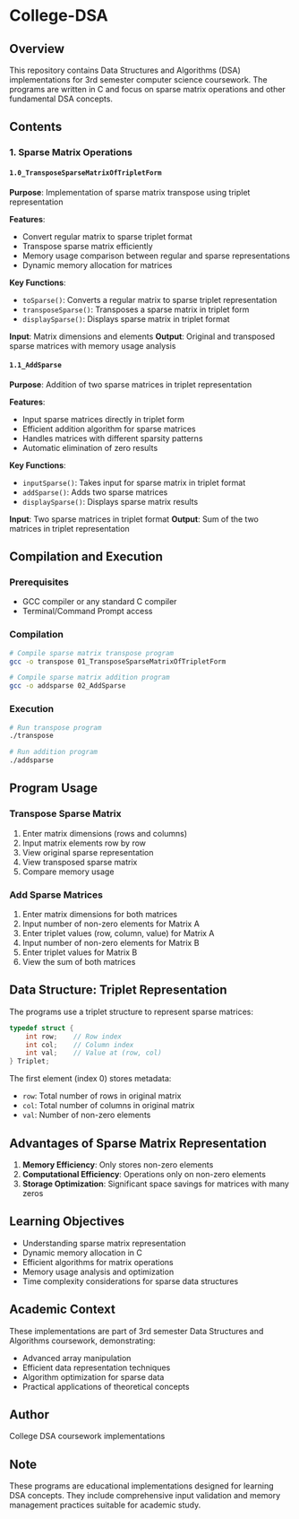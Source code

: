 # College-DSA

## Overview
This repository contains Data Structures and Algorithms (DSA) implementations for 3rd semester computer science coursework. The programs are written in C and focus on sparse matrix operations and other fundamental DSA concepts.

## Contents

### 1. Sparse Matrix Operations

#### `1.0_TransposeSparseMatrixOfTripletForm`
**Purpose**: Implementation of sparse matrix transpose using triplet representation

**Features**:
- Convert regular matrix to sparse triplet format
- Transpose sparse matrix efficiently
- Memory usage comparison between regular and sparse representations
- Dynamic memory allocation for matrices

**Key Functions**:
- `toSparse()`: Converts a regular matrix to sparse triplet representation
- `transposeSparse()`: Transposes a sparse matrix in triplet form
- `displaySparse()`: Displays sparse matrix in triplet format

**Input**: Matrix dimensions and elements
**Output**: Original and transposed sparse matrices with memory usage analysis

#### `1.1_AddSparse`
**Purpose**: Addition of two sparse matrices in triplet representation

**Features**:
- Input sparse matrices directly in triplet form
- Efficient addition algorithm for sparse matrices
- Handles matrices with different sparsity patterns
- Automatic elimination of zero results

**Key Functions**:
- `inputSparse()`: Takes input for sparse matrix in triplet format
- `addSparse()`: Adds two sparse matrices
- `displaySparse()`: Displays sparse matrix results

**Input**: Two sparse matrices in triplet format
**Output**: Sum of the two matrices in triplet representation

## Compilation and Execution

### Prerequisites
- GCC compiler or any standard C compiler
- Terminal/Command Prompt access

### Compilation
```bash
# Compile sparse matrix transpose program
gcc -o transpose 01_TransposeSparseMatrixOfTripletForm

# Compile sparse matrix addition program
gcc -o addsparse 02_AddSparse
```

### Execution
```bash
# Run transpose program
./transpose

# Run addition program
./addsparse
```

## Program Usage

### Transpose Sparse Matrix
1. Enter matrix dimensions (rows and columns)
2. Input matrix elements row by row
3. View original sparse representation
4. View transposed sparse matrix
5. Compare memory usage

### Add Sparse Matrices
1. Enter matrix dimensions for both matrices
2. Input number of non-zero elements for Matrix A
3. Enter triplet values (row, column, value) for Matrix A
4. Input number of non-zero elements for Matrix B
5. Enter triplet values for Matrix B
6. View the sum of both matrices

## Data Structure: Triplet Representation

The programs use a triplet structure to represent sparse matrices:
```c
typedef struct {
    int row;    // Row index
    int col;    // Column index
    int val;    // Value at (row, col)
} Triplet;
```

The first element (index 0) stores metadata:
- `row`: Total number of rows in original matrix
- `col`: Total number of columns in original matrix
- `val`: Number of non-zero elements

## Advantages of Sparse Matrix Representation

1. **Memory Efficiency**: Only stores non-zero elements
2. **Computational Efficiency**: Operations only on non-zero elements
3. **Storage Optimization**: Significant space savings for matrices with many zeros

## Learning Objectives

- Understanding sparse matrix representation
- Dynamic memory allocation in C
- Efficient algorithms for matrix operations
- Memory usage analysis and optimization
- Time complexity considerations for sparse data structures

## Academic Context

These implementations are part of 3rd semester Data Structures and Algorithms coursework, demonstrating:
- Advanced array manipulation
- Efficient data representation techniques
- Algorithm optimization for sparse data
- Practical applications of theoretical concepts

## Author
College DSA coursework implementations

## Note
These programs are educational implementations designed for learning DSA concepts. They include comprehensive input validation and memory management practices suitable for academic study.
